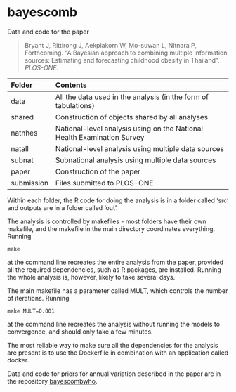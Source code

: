 
<!-- README.md is generated from README.Rmd. Please edit that file -->

# bayescomb

Data and code for the paper

> Bryant J, Rittirong J, Aekplakorn W, Mo-suwan L, Nitnara P,
> Forthcoming. “A Bayesian approach to combining multiple information
> sources: Estimating and forecasting childhood obesity in Thailand”.
> *PLOS-ONE*.

| Folder     | Contents                                                                |
|:-----------|:------------------------------------------------------------------------|
| data       | All the data used in the analysis (in the form of tabulations)          |
| shared     | Construction of objects shared by all analyses                          |
| natnhes    | National-level analysis using on the National Health Examination Survey |
| natall     | National-level analysis using multiple data sources                     |
| subnat     | Subnational analysis using multiple data sources                        |
| paper      | Construction of the paper                                               |
| submission | Files submitted to PLOS-ONE                                             |

Within each folder, the R code for doing the analysis is in a folder
called ‘src’ and outputs are in a folder called ‘out’.

The analysis is controlled by makefiles - most folders have their own
makefile, and the makefile in the main directory coordinates everything.
Running

    make

at the command line recreates the entire analysis from the paper,
provided all the required dependencies, such as R packages, are
installed. Running the whole analysis is, however, likely to take
several days.

The main makefile has a parameter called MULT, which controls the number
of iterations. Running

    make MULT=0.001

at the command line recreates the analysis without running the models to
convergence, and should only take a few minutes.

The most reliable way to make sure all the dependencies for the analysis
are present is to use the Dockerfile in combination with an application
called docker.

Data and code for priors for annual variation described in the paper are
in the repository
[bayescombwho](https://github.com/johnrbryant/bayescombwho).
